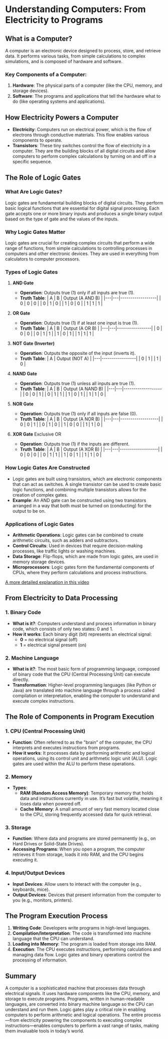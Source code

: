 # Understanding Computers: From Electricity to Programs

## What is a Computer?

A computer is an electronic device designed to process, store, and retrieve data. It performs various tasks, from simple calculations to complex simulations, and is composed of hardware and software.

### Key Components of a Computer:

1. **Hardware**: The physical parts of a computer (like the CPU, memory, and storage devices).
2. **Software**: The programs and applications that tell the hardware what to do (like operating systems and applications).

## How Electricity Powers a Computer

- **Electricity**: Computers run on electrical power, which is the flow of electrons through conductive materials. This flow enables various components to operate.
- **Transistors**: These tiny switches control the flow of electricity in a computer. They are the building blocks of all digital circuits and allow computers to perform complex calculations by turning on and off in a specific sequence.

## The Role of Logic Gates

### What Are Logic Gates?

Logic gates are fundamental building blocks of digital circuits. They perform basic logical functions that are essential for digital signal processing. Each gate accepts one or more binary inputs and produces a single binary output based on the type of gate and the values of the inputs.

### Why Logic Gates Matter

Logic gates are crucial for creating complex circuits that perform a wide range of functions, from simple calculations to controlling processes in computers and other electronic devices. They are used in everything from calculators to computer processors.

### Types of Logic Gates

1. **AND Gate**

   - **Operation**: Outputs true (1) only if all inputs are true (1).
   - **Truth Table**:
     | A | B | Output (A AND B) |
     |---|---|------------------|
     | 0 | 0 | 0 |
     | 0 | 1 | 0 |
     | 1 | 0 | 0 |
     | 1 | 1 | 1 |

2. **OR Gate**

   - **Operation**: Outputs true (1) if at least one input is true (1).
   - **Truth Table**:
     | A | B | Output (A OR B) |
     |---|---|-----------------|
     | 0 | 0 | 0 |
     | 0 | 1 | 1 |
     | 1 | 0 | 1 |
     | 1 | 1 | 1 |

3. **NOT Gate (Inverter)**

   - **Operation**: Outputs the opposite of the input (inverts it).
   - **Truth Table**:
     | A | Output (NOT A) |
     |---|-----------------|
     | 0 | 1 |
     | 1 | 0 |

4. **NAND Gate**

   - **Operation**: Outputs true (1) unless all inputs are true (1).
   - **Truth Table**:
     | A | B | Output (A NAND B) |
     |---|---|-------------------|
     | 0 | 0 | 1 |
     | 0 | 1 | 1 |
     | 1 | 0 | 1 |
     | 1 | 1 | 0 |

5. **NOR Gate**

   - **Operation**: Outputs true (1) only if all inputs are false (0).
   - **Truth Table**:
     | A | B | Output (A NOR B) |
     |---|---|-------------------|
     | 0 | 0 | 1 |
     | 0 | 1 | 0 |
     | 1 | 0 | 0 |
     | 1 | 1 | 0 |

6. **XOR Gate** Exclusive OR
   - **Operation**: Outputs true (1) if the inputs are different.
   - **Truth Table**:
     | A | B | Output (A XOR B) |
     |---|---|-------------------|
     | 0 | 0 | 0 |
     | 0 | 1 | 1 |
     | 1 | 0 | 1 |
     | 1 | 1 | 0 |

### How Logic Gates Are Constructed

- Logic gates are built using transistors, which are electronic components that can act as switches. A single transistor can be used to create basic logic functions, and combining multiple transistors allows for the creation of complex gates.
- **Example**: An AND gate can be constructed using two transistors arranged in a way that both must be turned on (conducting) for the output to be on.

### Applications of Logic Gates

- **Arithmetic Operations**: Logic gates can be combined to create arithmetic circuits, such as adders and subtractors.
- **Control Circuits**: Used in devices that require decision-making processes, like traffic lights or washing machines.
- **Data Storage**: Flip-flops, which are made from logic gates, are used in memory storage devices.
- **Microprocessors**: Logic gates form the fundamental components of CPUs, where they perform calculations and process instructions.

[A more detailed explanation in this video](https://www.youtube.com/watch?v=QZwneRb-zqA)

## From Electricity to Data Processing

### 1. **Binary Code**

- **What is it?**: Computers understand and process information in binary code, which consists of only two states: 0 and 1.
- **How it works**: Each binary digit (bit) represents an electrical signal:
  - **0** = no electrical signal (off)
  - **1** = electrical signal present (on)

### 2. **Machine Language**

- **What is it?**: The most basic form of programming language, composed of binary code that the CPU (Central Processing Unit) can execute directly.
- **Transformation**: Higher-level programming languages (like Python or Java) are translated into machine language through a process called compilation or interpretation, enabling the computer to understand and execute complex instructions.

## The Role of Components in Program Execution

### 1. **CPU (Central Processing Unit)**

- **Function**: Often referred to as the "brain" of the computer, the CPU interprets and executes instructions from programs.
- **How it works**: It processes data by performing arithmetic and logical operations, using its control unit and arithmetic logic unit (ALU). Logic gates are used within the ALU to perform these operations.

### 2. **Memory**

- **Types**:
  - **RAM (Random Access Memory)**: Temporary memory that holds data and instructions currently in use. It’s fast but volatile, meaning it loses data when powered off.
  - **Cache Memory**: A small amount of very fast memory located close to the CPU, storing frequently accessed data for quick retrieval.

### 3. **Storage**

- **Function**: Where data and programs are stored permanently (e.g., on Hard Drives or Solid-State Drives).
- **Accessing Programs**: When you open a program, the computer retrieves it from storage, loads it into RAM, and the CPU begins executing it.

### 4. **Input/Output Devices**

- **Input Devices**: Allow users to interact with the computer (e.g., keyboards, mice).
- **Output Devices**: Devices that present information from the computer to you (e.g., monitors, printers).

## The Program Execution Process

1. **Writing Code**: Developers write programs in high-level languages.
2. **Compilation/Interpretation**: The code is transformed into machine language that the CPU can understand.
3. **Loading into Memory**: The program is loaded from storage into RAM.
4. **Execution**: The CPU executes instructions, performing calculations and managing data flow. Logic gates and binary operations control the processing of information.

## Summary

A computer is a sophisticated machine that processes data through electrical signals. It uses hardware components like the CPU, memory, and storage to execute programs. Programs, written in human-readable languages, are converted into binary machine language so the CPU can understand and run them. Logic gates play a critical role in enabling computers to perform arithmetic and logical operations. The entire process—from electricity powering the components to executing complex instructions—enables computers to perform a vast range of tasks, making them invaluable tools in today’s world.
